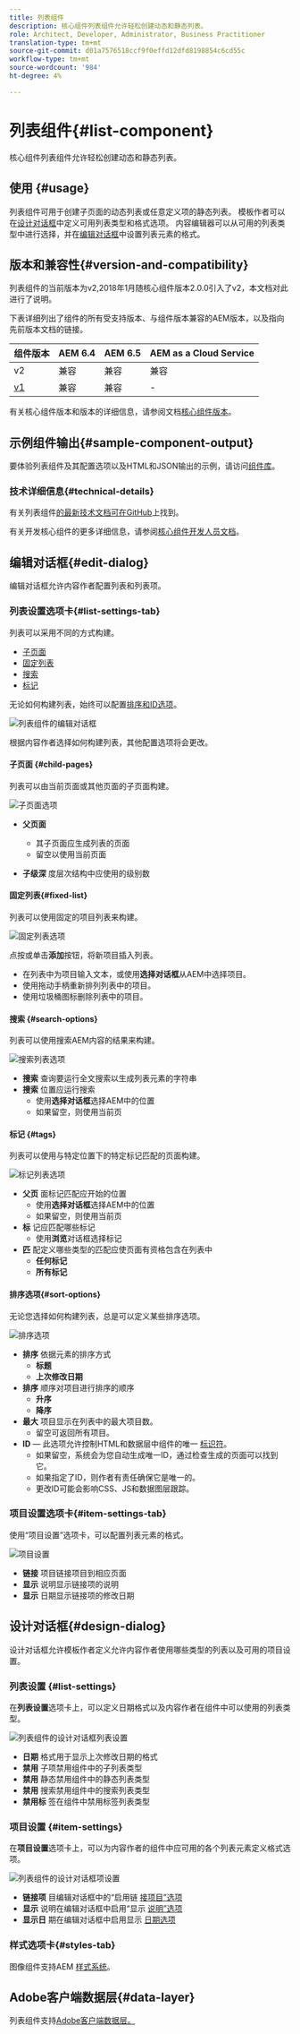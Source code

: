 ```yaml
---
title: 列表组件
description: 核心组件列表组件允许轻松创建动态和静态列表。
role: Architect, Developer, Administrator, Business Practitioner
translation-type: tm+mt
source-git-commit: d01a7576518ccf9f0effd12dfd8198854c6cd55c
workflow-type: tm+mt
source-wordcount: '984'
ht-degree: 4%

---
```



# 列表组件{#list-component}

核心组件列表组件允许轻松创建动态和静态列表。

## 使用 {#usage}

列表组件可用于创建子页面的动态列表或任意定义项的静态列表。 模板作者可以在[设计对话框](#design-dialog)中定义可用列表类型和格式选项。 内容编辑器可以从可用的列表类型中进行选择，并在[编辑对话框](#edit-dialog)中设置列表元素的格式。

## 版本和兼容性{#version-and-compatibility}

列表组件的当前版本为v2,2018年1月随核心组件版本2.0.0引入了v2，本文档对此进行了说明。

下表详细列出了组件的所有受支持版本、与组件版本兼容的AEM版本，以及指向先前版本文档的链接。

| 组件版本 | AEM 6.4 | AEM 6.5 | AEM as a Cloud Service |
|--- |--- |--- |---|
| v2 | 兼容 | 兼容 | 兼容 |
| [v1](v1/list-v1.md) | 兼容 | 兼容 | - |

有关核心组件版本和版本的详细信息，请参阅文档[核心组件版本](/help/versions.md)。

## 示例组件输出{#sample-component-output}

要体验列表组件及其配置选项以及HTML和JSON输出的示例，请访问[组件库](https://adobe.com/go/aem_cmp_library_list)。

### 技术详细信息{#technical-details}

有关列表组件[的最新技术文档可在GitHub](https://adobe.com/go/aem_cmp_tech_list_v2)上找到。

有关开发核心组件的更多详细信息，请参阅[核心组件开发人员文档](/help/developing/overview.md)。

## 编辑对话框{#edit-dialog}

编辑对话框允许内容作者配置列表和列表项。

### 列表设置选项卡{#list-settings-tab}

列表可以采用不同的方式构建。

* [子页面](#child-pages)
* [固定列表](#fixed-list)
* [搜索](#search-options)
* [标记](#tags)

无论如何构建列表，始终可以配置[排序和ID选项](#sort-options)。

![列表组件的编辑对话框](/help/assets/list-edit.png)

根据内容作者选择如何构建列表，其他配置选项将会更改。

#### 子页面 {#child-pages}

列表可以由当前页面或其他页面的子页面构建。

![子页面选项](/help/assets/list-edit-child-pages.png)

* **父页面**
   * 其子页面应生成列表的页面
   * 留空以使用当前页面

* **子级深**
度层次结构中应使用的级别数

#### 固定列表{#fixed-list}

列表可以使用固定的项目列表来构建。

![固定列表选项](/help/assets/list-edit-fixed.png)

点按或单击&#x200B;**添加**&#x200B;按钮，将新项目插入列表。

* 在列表中为项目输入文本，或使用&#x200B;**选择对话框**&#x200B;从AEM中选择项目。
* 使用拖动手柄重新排列列表中的项目。
* 使用垃圾桶图标删除列表中的项目。

#### 搜索 {#search-options}

列表可以使用搜索AEM内容的结果来构建。

![搜索列表选项](/help/assets/list-edit-search.png)

* **搜索**
查询要运行全文搜索以生成列表元素的字符串
* **搜索**
位置应运行搜索
   * 使用&#x200B;**选择对话框**&#x200B;选择AEM中的位置
   * 如果留空，则使用当前页

#### 标记 {#tags}

列表可以使用与特定位置下的特定标记匹配的页面构建。

![标记列表选项](/help/assets/list-edit-tags.png)

* **父页**
面标记匹配应开始的位置
   * 使用&#x200B;**选择对话框**&#x200B;选择AEM中的位置
   * 如果留空，则使用当前页
* **标**
记应匹配哪些标记
   * 使用&#x200B;**浏览**&#x200B;对话框选择标记
* **匹**
配定义哪些类型的匹配应使页面有资格包含在列表中
   * **任何标记**
   * **所有标记**

#### 排序选项{#sort-options}

无论您选择如何构建列表，总是可以定义某些排序选项。

![排序选项](/help/assets/list-edit-sort-options.png)

* **排序**
依据元素的排序方式
   * **标题**
   * **上次修改日期**
* **排序**
顺序对项目进行排序的顺序
   * **升序**
   * **降序**
* **最大**
项目显示在列表中的最大项目数。
   * 留空可返回所有项目。
* **ID**  — 此选项允许控制HTML和数据层中组件的唯一 [标识符](/help/developing/data-layer/overview.md)。
   * 如果留空，系统会为您自动生成唯一ID，通过检查生成的页面可以找到它。
   * 如果指定了ID，则作者有责任确保它是唯一的。
   * 更改ID可能会影响CSS、JS和数据图层跟踪。

### 项目设置选项卡{#item-settings-tab}

使用“项目设置”选项卡，可以配置列表元素的格式。

![项目设置](/help/assets/list-edit-items.png)

* **链接**
项目链接项目到相应页面
* **显示**
说明显示链接项的说明
* **显示**
日期显示链接项的修改日期

## 设计对话框{#design-dialog}

设计对话框允许模板作者定义允许内容作者使用哪些类型的列表以及可用的项目设置。

### 列表设置 {#list-settings}

在&#x200B;**列表设置**&#x200B;选项卡上，可以定义日期格式以及内容作者在组件中可以使用的列表类型。

![列表组件的设计对话框列表设置](/help/assets/list-design-list-settings.png)

* **日期**
格式用于显示上次修改日期的格式
* **禁用**
子项禁用组件中的子列表类型
* **禁用**
静态禁用组件中的静态列表类型
* **禁用**
搜索禁用组件中的搜索列表类型
* **禁用标**
签在组件中禁用标签列表类型

### 项目设置 {#item-settings}

在&#x200B;**项目设置**&#x200B;选项卡上，可以为内容作者的组件中应可用的各个列表元素定义格式选项。

![列表组件的设计对话框项设置](/help/assets/list-design-item-settings.png)

* **链接项**
目编辑对话框中的“启用链 [接项目”选项](#edit-dialog)
* **显示**
说明在编辑对话框中启用“显示 [说明”选项](#edit-dialog)
* **显示日**
期在编辑对话框中启用显示 [日期选项](#edit-dialog)

### 样式选项卡{#styles-tab}

图像组件支持AEM [样式系统](/help/get-started/authoring.md#component-styling)。

## Adobe客户端数据层{#data-layer}

列表组件支持[Adobe客户端数据层。](/help/developing/data-layer/overview.md)
